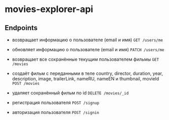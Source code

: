 # movies-explorer-api

## Endpoints

- возвращает информацию о пользователе (email и имя)
  `GET /users/me`

- обновляет информацию о пользователе (email и имя)
  `PATCH /users/me`

- возвращает все сохранённые текущим пользователем фильмы
  `GET /movies`

- создаёт фильм с переданными в теле country, director, duration, year, description, image, trailerLink, nameRU, nameEN и thumbnail, movieId
  `POST /movies`

- удаляет сохранённый фильм по id
  `DELETE /movies/_id`

- регистрация пользователя
  `POST /signup`

- авторизация пользователя
  `POST /signin`
